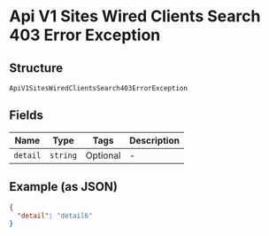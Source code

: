 
# Api V1 Sites Wired Clients Search 403 Error Exception

## Structure

`ApiV1SitesWiredClientsSearch403ErrorException`

## Fields

| Name | Type | Tags | Description |
|  --- | --- | --- | --- |
| `detail` | `string` | Optional | - |

## Example (as JSON)

```json
{
  "detail": "detail6"
}
```

